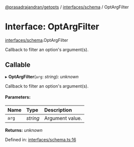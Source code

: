 [@prasadrajandran/getopts](../README.md) / [interfaces/schema](../modules/interfaces_schema.md) / OptArgFilter

# Interface: OptArgFilter

[interfaces/schema](../modules/interfaces_schema.md).OptArgFilter

Callback to filter an option's argument(s).

## Callable

▸ **OptArgFilter**(`arg`: _string_): _unknown_

Callback to filter an option's argument(s).

#### Parameters:

| Name  | Type     | Description     |
| :---- | :------- | :-------------- |
| `arg` | _string_ | Argument value. |

**Returns:** _unknown_

Defined in: [interfaces/schema.ts:16](https://github.com/prasadrajandran/ngetopts/blob/bd18eb5/src/interfaces/schema.ts#L16)
